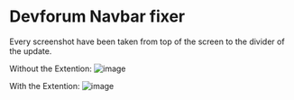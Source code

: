 # Devforum Navbar fixer

Every screenshot have been taken from top of the screen to the divider of the update.

Without the Extention:
![image](https://github.com/Pcoi94/Devforum-Navbar-fixer/assets/107702714/66727919-ce68-47ff-af74-21f31ed198c6)

With the Extention:
![image](https://github.com/Pcoi94/Devforum-Navbar-fixer/assets/107702714/3c6d2f88-d090-4843-8ae2-7a1c6d41ee2b)

